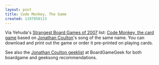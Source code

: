 ```yaml
---
layout: post
title: Code Monkey, The Game
created: 1197950113
---
```

Via Yehuda's [Strangest Board Games of 2007](http://jergames.blogspot.com/2007/12/30-strangest-board-games-from-2007.html) list:  [Code Monkey, the card game](http://www.interactivitiesink.com/cardgames/monkey/) based on [Jonathan Coulton](http://www.jonathancoulton.com/)'s song of the same name.  You can download and print out the game or order it pre-printed on playing cards.<!--break-->

See also the [Jonathan Coulton geeklist](http://www.boardgamegeek.com/geeklist/21806/item/429382) at BoardGameGeek for both boardgame and geeksong recommendations.
